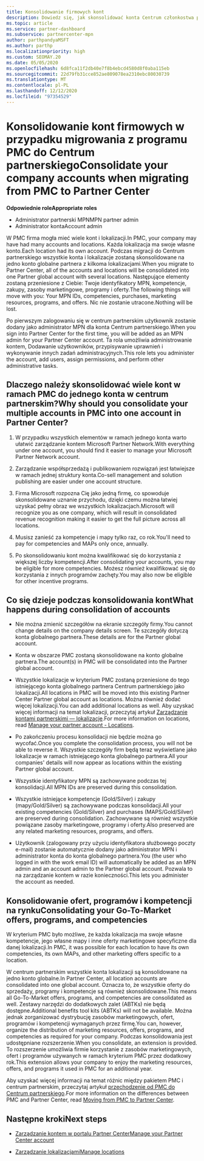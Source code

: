 ```yaml
---
title: Konsolidowanie firmowych kont
description: Dowiedz się, jak skonsolidować konta Centrum członkostwa partnerów (PMC) w jednym koncie w centrum partnerskim. Dotyczy migracji z programu PMC do Centrum partnerskiego.
ms.topic: article
ms.service: partner-dashboard
ms.subservice: partnercenter-mpn
author: parthpandyaMSFT
ms.author: parthp
ms.localizationpriority: high
ms.custom: SEOMAY.20
ms.date: 05/05/2020
ms.openlocfilehash: 6d8fca11f2db40e7f8b4ebcd4580d8f0aba115eb
ms.sourcegitcommit: 22d79fb31cce852ae809078ea2310ebc80030739
ms.translationtype: MT
ms.contentlocale: pl-PL
ms.lasthandoff: 12/12/2020
ms.locfileid: "97354529"
---
```

# <a name="consolidate-your-company-accounts-when-migrating-from-pmc-to-partner-center"></a><span data-ttu-id="a3894-104">Konsolidowanie kont firmowych w przypadku migrowania z programu PMC do Centrum partnerskiego</span><span class="sxs-lookup"><span data-stu-id="a3894-104">Consolidate your company accounts when migrating from PMC to Partner Center</span></span>

<span data-ttu-id="a3894-105">**Odpowiednie role**</span><span class="sxs-lookup"><span data-stu-id="a3894-105">**Appropriate roles**</span></span>

- <span data-ttu-id="a3894-106">Administrator partnerski MPN</span><span class="sxs-lookup"><span data-stu-id="a3894-106">MPN partner admin</span></span>
- <span data-ttu-id="a3894-107">Administrator konta</span><span class="sxs-lookup"><span data-stu-id="a3894-107">Account admin</span></span>

<span data-ttu-id="a3894-108">W PMC firma mogła mieć wiele kont i lokalizacji.</span><span class="sxs-lookup"><span data-stu-id="a3894-108">In PMC, your company may have had many accounts and locations.</span></span> <span data-ttu-id="a3894-109">Każda lokalizacja ma swoje własne konto.</span><span class="sxs-lookup"><span data-stu-id="a3894-109">Each location had its own account.</span></span> <span data-ttu-id="a3894-110">Podczas migracji do Centrum partnerskiego wszystkie konta i lokalizacje zostaną skonsolidowane na jedno konto globalne partnera z kilkoma lokalizacjami.</span><span class="sxs-lookup"><span data-stu-id="a3894-110">When you migrate to Partner Center, all of the accounts and locations will be consolidated into one Partner global account with several locations.</span></span> <span data-ttu-id="a3894-111">Następujące elementy zostaną przeniesione z Ciebie: Twoje identyfikatory MPN, kompetencje, zakupy, zasoby marketingowe, programy i oferty.</span><span class="sxs-lookup"><span data-stu-id="a3894-111">The following things will move with you: Your MPN IDs, competencies, purchases, marketing resources, programs, and offers.</span></span> <span data-ttu-id="a3894-112">Nic nie zostanie utracone.</span><span class="sxs-lookup"><span data-stu-id="a3894-112">Nothing will be lost.</span></span>

<span data-ttu-id="a3894-113">Po pierwszym zalogowaniu się w centrum partnerskim użytkownik zostanie dodany jako administrator MPN dla konta Centrum partnerskiego.</span><span class="sxs-lookup"><span data-stu-id="a3894-113">When you sign into Partner Center for the first time, you will be added as an MPN admin for your Partner Center account.</span></span> <span data-ttu-id="a3894-114">Ta rola umożliwia administrowanie kontem, Dodawanie użytkowników, przypisywanie uprawnień i wykonywanie innych zadań administracyjnych.</span><span class="sxs-lookup"><span data-stu-id="a3894-114">This role lets you administer the account, add users, assign permissions, and perform other administrative tasks.</span></span>

## <a name="why-should-you-consolidate-your-multiple-accounts-in-pmc-into-one-account-in-partner-center"></a><span data-ttu-id="a3894-115">Dlaczego należy skonsolidować wiele kont w ramach PMC do jednego konta w centrum partnerskim?</span><span class="sxs-lookup"><span data-stu-id="a3894-115">Why should you consolidate your multiple accounts in PMC into one account in Partner Center?</span></span>

1. <span data-ttu-id="a3894-116">W przypadku wszystkich elementów w ramach jednego konta warto ułatwić zarządzanie kontem Microsoft Partner Network.</span><span class="sxs-lookup"><span data-stu-id="a3894-116">With everything under one account, you should find it easier to manage your Microsoft Partner Network account.</span></span>

2. <span data-ttu-id="a3894-117">Zarządzanie współsprzedażą i publikowaniem rozwiązań jest łatwiejsze w ramach jednej struktury konta.</span><span class="sxs-lookup"><span data-stu-id="a3894-117">Co-sell management and solution publishing are easier under one account structure.</span></span>

3. <span data-ttu-id="a3894-118">Firma Microsoft rozpozna Cię jako jedną firmę, co spowoduje skonsolidowane uznanie przychodu, dzięki czemu można łatwiej uzyskać pełny obraz we wszystkich lokalizacjach.</span><span class="sxs-lookup"><span data-stu-id="a3894-118">Microsoft will recognize you as one company, which will result in consolidated revenue recognition making it easier to get the full picture across all locations.</span></span>  

4. <span data-ttu-id="a3894-119">Musisz zanieść za kompetencje i mapy tylko raz, co rok.</span><span class="sxs-lookup"><span data-stu-id="a3894-119">You'll need to pay for competencies and MAPs only once, annually.</span></span>

5. <span data-ttu-id="a3894-120">Po skonsolidowaniu kont można kwalifikować się do korzystania z większej liczby kompetencji.</span><span class="sxs-lookup"><span data-stu-id="a3894-120">After consolidating your accounts, you may be eligible for more competencies.</span></span> <span data-ttu-id="a3894-121">Możesz również kwalifikować się do korzystania z innych programów zachęty.</span><span class="sxs-lookup"><span data-stu-id="a3894-121">You may also now be eligible for other incentive programs.</span></span>

## <a name="what-happens-during-consolidation-of-accounts"></a><span data-ttu-id="a3894-122">Co się dzieje podczas konsolidowania kont</span><span class="sxs-lookup"><span data-stu-id="a3894-122">What happens during consolidation of accounts</span></span>

- <span data-ttu-id="a3894-123">Nie można zmienić szczegółów na ekranie szczegóły firmy.</span><span class="sxs-lookup"><span data-stu-id="a3894-123">You cannot change details on the company details screen.</span></span> <span data-ttu-id="a3894-124">Te szczegóły dotyczą konta globalnego partnera.</span><span class="sxs-lookup"><span data-stu-id="a3894-124">These details are for the Partner global account.</span></span>

- <span data-ttu-id="a3894-125">Konta w obszarze PMC zostaną skonsolidowane na konto globalne partnera.</span><span class="sxs-lookup"><span data-stu-id="a3894-125">The account(s) in PMC will be consolidated into the Partner global account.</span></span>

- <span data-ttu-id="a3894-126">Wszystkie lokalizacje w kryterium PMC zostaną przeniesione do tego istniejącego konta globalnego partnera Centrum partnerskiego jako lokalizacji.</span><span class="sxs-lookup"><span data-stu-id="a3894-126">All locations in PMC will be moved into this existing Partner Center Partner global account as locations.</span></span> <span data-ttu-id="a3894-127">Można również dodać więcej lokalizacji.</span><span class="sxs-lookup"><span data-stu-id="a3894-127">You can add additional locations as well.</span></span> <span data-ttu-id="a3894-128">Aby uzyskać więcej informacji na temat lokalizacji, przeczytaj artykuł  [Zarządzanie kontami partnerskimi — lokalizacje](manage-locations.md).</span><span class="sxs-lookup"><span data-stu-id="a3894-128">For more information on locations, read  [Manage your partner account - Locations](manage-locations.md).</span></span>

- <span data-ttu-id="a3894-129">Po zakończeniu procesu konsolidacji nie będzie można go wycofać.</span><span class="sxs-lookup"><span data-stu-id="a3894-129">Once you complete the consolidation process, you will not be able to reverse it.</span></span> <span data-ttu-id="a3894-130">Wszystkie szczegóły firm będą teraz wyświetlane jako lokalizacje w ramach istniejącego konta globalnego partnera.</span><span class="sxs-lookup"><span data-stu-id="a3894-130">All your companies' details will now appear as locations within the existing Partner global account.</span></span> 

- <span data-ttu-id="a3894-131">Wszystkie identyfikatory MPN są zachowywane podczas tej konsolidacji.</span><span class="sxs-lookup"><span data-stu-id="a3894-131">All MPN IDs are preserved during this consolidation.</span></span>

- <span data-ttu-id="a3894-132">Wszystkie istniejące kompetencje (Gold/Silver) i zakupy (mapy/Gold/Silver) są zachowywane podczas konsolidacji.</span><span class="sxs-lookup"><span data-stu-id="a3894-132">All your existing competencies (Gold/Silver) and purchases (MAPS/Gold/Silver) are preserved during consolidation.</span></span> <span data-ttu-id="a3894-133">Zachowywane są również wszystkie powiązane zasoby marketingowe, programy i oferty.</span><span class="sxs-lookup"><span data-stu-id="a3894-133">Also preserved are any related marketing resources, programs, and offers.</span></span>

- <span data-ttu-id="a3894-134">Użytkownik (zalogowany przy użyciu identyfikatora służbowego poczty e-mail) zostanie automatycznie dodany jako administrator MPN i administrator konta do konta globalnego partnera.</span><span class="sxs-lookup"><span data-stu-id="a3894-134">You (the user who logged in with the work email ID) will automatically be added as an MPN admin and an account admin to the Partner global account.</span></span> <span data-ttu-id="a3894-135">Pozwala to na zarządzanie kontem w razie konieczności.</span><span class="sxs-lookup"><span data-stu-id="a3894-135">This lets you administer the account as needed.</span></span>

## <a name="consolidating-your-go-to-market-offers-programs-and-competencies"></a><span data-ttu-id="a3894-136">Konsolidowanie ofert, programów i kompetencji na rynku</span><span class="sxs-lookup"><span data-stu-id="a3894-136">Consolidating your Go-To-Market offers, programs, and competencies</span></span>

<span data-ttu-id="a3894-137">W kryterium PMC było możliwe, że każda lokalizacja ma swoje własne kompetencje, jego własne mapy i inne oferty marketingowe specyficzne dla danej lokalizacji.</span><span class="sxs-lookup"><span data-stu-id="a3894-137">In PMC, it was possible for each location to have its own competencies, its own MAPs, and other marketing offers specific to a location.</span></span>

<span data-ttu-id="a3894-138">W centrum partnerskim wszystkie konta lokalizacji są konsolidowane na jedno konto globalne.</span><span class="sxs-lookup"><span data-stu-id="a3894-138">In Partner Center, all location accounts are consolidated into one global account.</span></span> <span data-ttu-id="a3894-139">Oznacza to, że wszystkie oferty do sprzedaży, programy i kompetencje są również skonsolidowane.</span><span class="sxs-lookup"><span data-stu-id="a3894-139">This means all Go-To-Market offers, programs, and competencies are consolidated as well.</span></span> <span data-ttu-id="a3894-140">Zestawy narzędzi do dodatkowych zalet (ABTKs) nie będą dostępne.</span><span class="sxs-lookup"><span data-stu-id="a3894-140">Additional benefits tool kits (ABTKs) will not be available.</span></span> <span data-ttu-id="a3894-141">Można jednak zorganizować dystrybucję zasobów marketingowych, ofert, programów i kompetencji wymaganych przez firmę.</span><span class="sxs-lookup"><span data-stu-id="a3894-141">You can, however, organize the distribution of marketing resources, offers, programs, and competencies as required for your company.</span></span> <span data-ttu-id="a3894-142">Podczas konsolidowania jest udostępniane rozszerzenie.</span><span class="sxs-lookup"><span data-stu-id="a3894-142">When you consolidate, an extension is provided.</span></span> <span data-ttu-id="a3894-143">To rozszerzenie umożliwia firmie korzystanie z zasobów marketingowych, ofert i programów używanych w ramach kryterium PMC przez dodatkowy rok.</span><span class="sxs-lookup"><span data-stu-id="a3894-143">This extension allows your company to enjoy the marketing resources, offers, and programs it used in PMC for an additional year.</span></span>

<span data-ttu-id="a3894-144">Aby uzyskać więcej informacji na temat różnic między pakietem PMC i centrum partnerskim, przeczytaj artykuł [przechodzenie od PMC do Centrum partnerskiego](guide-to-migration.md).</span><span class="sxs-lookup"><span data-stu-id="a3894-144">For more information on the differences between PMC and Partner Center, read [Moving from PMC to Partner Center](guide-to-migration.md).</span></span>

## <a name="next-steps"></a><span data-ttu-id="a3894-145">Następne kroki</span><span class="sxs-lookup"><span data-stu-id="a3894-145">Next steps</span></span>

- [<span data-ttu-id="a3894-146">Zarządzanie kontem w portalu Partner Center</span><span class="sxs-lookup"><span data-stu-id="a3894-146">Manage your Partner Center account</span></span>](partner-center-account-setup.md)

- [<span data-ttu-id="a3894-147">Zarządzanie lokalizacjami</span><span class="sxs-lookup"><span data-stu-id="a3894-147">Manage locations</span></span>](manage-locations.md)
